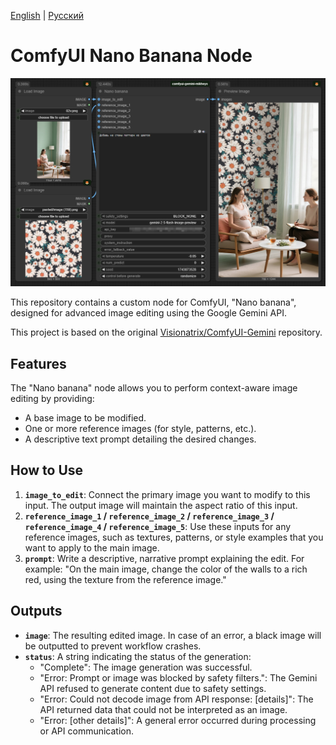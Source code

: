 [English](./README.md) | [Русский](./README.ru.md)

# ComfyUI Nano Banana Node

![Nano banana Node](./images/screenshot.png)

This repository contains a custom node for ComfyUI, "Nano banana", designed for advanced image editing using the Google Gemini API.

This project is based on the original [Visionatrix/ComfyUI-Gemini](https://github.com/Visionatrix/ComfyUI-Gemini) repository.

## Features

The "Nano banana" node allows you to perform context-aware image editing by providing:
- A base image to be modified.
- One or more reference images (for style, patterns, etc.).
- A descriptive text prompt detailing the desired changes.

## How to Use

1.  **`image_to_edit`**: Connect the primary image you want to modify to this input. The output image will maintain the aspect ratio of this input.
2.  **`reference_image_1` / `reference_image_2` / `reference_image_3` / `reference_image_4` / `reference_image_5`**: Use these inputs for any reference images, such as textures, patterns, or style examples that you want to apply to the main image.
3.  **`prompt`**: Write a descriptive, narrative prompt explaining the edit. For example: "On the main image, change the color of the walls to a rich red, using the texture from the reference image."

## Outputs

- **`image`**: The resulting edited image. In case of an error, a black image will be outputted to prevent workflow crashes.
- **`status`**: A string indicating the status of the generation:
    - "Complete": The image generation was successful.
    - "Error: Prompt or image was blocked by safety filters.": The Gemini API refused to generate content due to safety settings.
    - "Error: Could not decode image from API response: [details]": The API returned data that could not be interpreted as an image.
    - "Error: [other details]": A general error occurred during processing or API communication.
